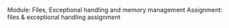 Module: Files, Exceptional handling and memory management
Assignment: files & exceptional handling assignment
